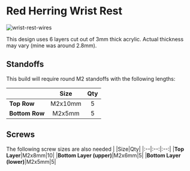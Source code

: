 # Red Herring Wrist Rest

![wrist-rest-wires](https://user-images.githubusercontent.com/800930/158737744-540b55b1-8214-49cb-b00d-84be67c9dd87.png)

This design uses 6 layers cut out of 3mm thick acrylic.  Actual thickness may vary (mine was around 2.8mm).

## Standoffs
This build will require round M2 standoffs with the following lengths:

| |Size|Qty|
|:--|:--:|:--:|
|**Top Row**|M2x10mm|5|
|**Bottom Row**|M2x5mm|5|

## Screws
The following screw sizes are also needed
| |Size|Qty|
|:--|:--:|:--:|
|**Top Layer**|M2x8mm|10|
|**Bottom Layer (upper)**|M2x6mm|5|
|**Bottom Layer (lower)**|M2x5mm|5|
